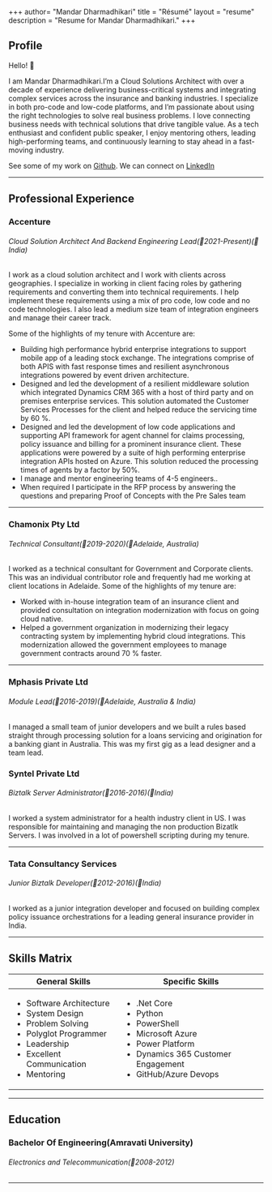 +++
author= "Mandar Dharmadhikari"
title = "Résumé"
layout = "resume"
description = "Resume for Mandar Dharmadhikari."
+++

## Profile

Hello! :wave:

I am Mandar Dharmadhikari.I’m a Cloud Solutions Architect with over a decade of experience delivering business-critical systems and integrating complex services across the insurance and banking industries. I specialize in both pro-code and low-code platforms, and I’m passionate about using the right technologies to solve real business problems. I love connecting business needs with technical solutions that drive tangible value. As a tech enthusiast and confident public speaker, I enjoy mentoring others, leading high-performing teams, and continuously learning to stay ahead in a fast-moving industry.

See some of my work on [Github](https://github.com/codidharma). We can connect on [LinkedIn](https://www.linkedin.com/in/mandar-dharmadhikari)

---

## Professional Experience


### Accenture

###### Cloud Solution Architect And Backend Engineering Lead(:calendar:2021-Present)(:office:India)

I work as a cloud solution architect and I work with clients across geographies. I specialize in working in client facing roles by gathering requirements and converting them into technical requirements. I help implement these requirements using a mix of pro code, low code and no code technologies. I also lead a medium size team of integration engineers and manage their career track.

Some of the highlights of my tenure with Accenture are:
* Building high performance hybrid enterprise integrations to support mobile app of a leading stock exchange. The integrations comprise of both APIS with fast response times and resilient asynchronous integrations powered by event driven architecture.
* Designed and led the development of a resilient middleware solution which integrated Dynamics CRM 365 with a host of third party and on premises enterprise services. This solution automated the Customer Services Processes for the client and helped reduce the servicing time by 60 %.
* Designed and led the development of low code applications and supporting API framework for agent channel for claims processing, policy issuance and billing for a prominent insurance client. These applications were powered by a suite of high performing enterprise integration APIs hosted on Azure. This solution reduced the processing times of agents by a factor by 50%.
* I manage and mentor engineering teams of 4-5 engineers..
* When required I participate in the RFP process by answering the questions and preparing Proof of Concepts with the Pre Sales team


---
### Chamonix Pty Ltd
###### Technical Consultant(:calendar:2019-2020)(:office:Adelaide, Australia)

I worked as a technical consultant for Government and Corporate clients. This was an individual contributor role and frequently had me working at client locations in Adelaide. Some of the highlights of my tenure are:

* Worked with in-house integration team of an insurance client and provided consultation on integration modernization with focus on going cloud native.
* Helped a government organization in modernizing their legacy contracting system by implementing hybrid cloud integrations. This modernization allowed the government employees to manage government contracts around 70 % faster.

---

### Mphasis Private Ltd
###### Module Lead(:calendar:2016-2019)(:office:Adelaide, Australia & India)
I managed a small team of junior developers and we built a rules based straight through processing solution for a loans servicing and origination for a banking giant in Australia. This was my first gig as a lead designer and a team lead.

### Syntel Private Ltd
###### Biztalk Server Administrator(:calendar:2016-2016)(:office:India)

I worked a system administrator for a health industry client in US. I was responsible for maintaining and managing the non production Bizatlk Servers. I was involved in a lot of powershell scripting during my tenure.

---

### Tata Consultancy Services
###### Junior Biztalk Developer(:calendar:2012-2016)(:office:India)

I worked as a junior integration developer and focused on building complex policy issuance orchestrations for a leading general insurance provider in India.

---
## Skills Matrix

|General Skills| Specific Skills|
|---|---|
|<ul><li>Software Architecture</li><li>System Design</li><li>Problem Solving</li><li>Polyglot Programmer</li><li>Leadership</li><li>Excellent Communication</li><li>Mentoring</li></ul>|<ul><li>.Net Core</li><li>Python</li><li>PowerShell</li><li>Microsoft Azure</li><li>Power Platform</li><li>Dynamics 365 Customer Engagement</li><li>GitHub/Azure Devops</li></ul>|

---

## Education
### Bachelor Of Engineering(Amravati University)
###### Electronics and Telecommunication(:calendar:2008-2012)

---
